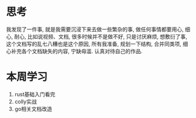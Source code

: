 # 思考
我发现了一件事, 就是我需要沉浸下来去做一些繁杂的事, 做任何事情都要用心, 细心, 耐心, 比如说视频、文档, 很多时候并不是做不好, 只是讨厌麻烦, 想敷衍了事, 这个文档写的乱七八糟也是这个原因, 所有我准备, 规划一下结构, 合并同类项, 细心补充各个文档缺失的内容, 宁缺毋滥. 认真对待自己的作品. 

# 本周学习
1. rust基础入门看完
2. colly实战
3. go相关文档改造